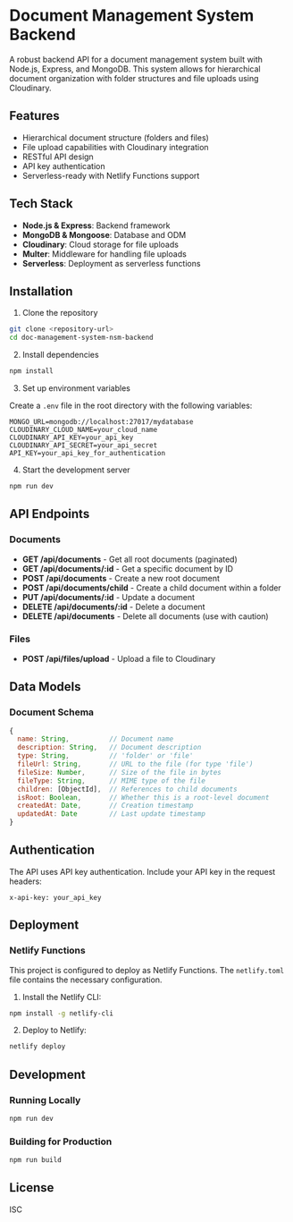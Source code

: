 # Document Management System Backend

A robust backend API for a document management system built with Node.js, Express, and MongoDB. This system allows for hierarchical document organization with folder structures and file uploads using Cloudinary.

## Features

- Hierarchical document structure (folders and files)
- File upload capabilities with Cloudinary integration
- RESTful API design
- API key authentication
- Serverless-ready with Netlify Functions support

## Tech Stack

- **Node.js & Express**: Backend framework
- **MongoDB & Mongoose**: Database and ODM
- **Cloudinary**: Cloud storage for file uploads
- **Multer**: Middleware for handling file uploads
- **Serverless**: Deployment as serverless functions

## Installation

1. Clone the repository

```bash
git clone <repository-url>
cd doc-management-system-nsm-backend
```

2. Install dependencies

```bash
npm install
```

3. Set up environment variables

Create a `.env` file in the root directory with the following variables:

```
MONGO_URL=mongodb://localhost:27017/mydatabase
CLOUDINARY_CLOUD_NAME=your_cloud_name
CLOUDINARY_API_KEY=your_api_key
CLOUDINARY_API_SECRET=your_api_secret
API_KEY=your_api_key_for_authentication
```

4. Start the development server

```bash
npm run dev
```

## API Endpoints

### Documents

- **GET /api/documents** - Get all root documents (paginated)
- **GET /api/documents/:id** - Get a specific document by ID
- **POST /api/documents** - Create a new root document
- **POST /api/documents/child** - Create a child document within a folder
- **PUT /api/documents/:id** - Update a document
- **DELETE /api/documents/:id** - Delete a document
- **DELETE /api/documents** - Delete all documents (use with caution)

### Files

- **POST /api/files/upload** - Upload a file to Cloudinary

## Data Models

### Document Schema

```javascript
{
  name: String,          // Document name
  description: String,   // Document description
  type: String,          // 'folder' or 'file'
  fileUrl: String,       // URL to the file (for type 'file')
  fileSize: Number,      // Size of the file in bytes
  fileType: String,      // MIME type of the file
  children: [ObjectId],  // References to child documents
  isRoot: Boolean,       // Whether this is a root-level document
  createdAt: Date,       // Creation timestamp
  updatedAt: Date        // Last update timestamp
}
```

## Authentication

The API uses API key authentication. Include your API key in the request headers:

```
x-api-key: your_api_key
```

## Deployment

### Netlify Functions

This project is configured to deploy as Netlify Functions. The `netlify.toml` file contains the necessary configuration.

1. Install the Netlify CLI:

```bash
npm install -g netlify-cli
```

2. Deploy to Netlify:

```bash
netlify deploy
```

## Development

### Running Locally

```bash
npm run dev
```

### Building for Production

```bash
npm run build
```

## License

ISC
